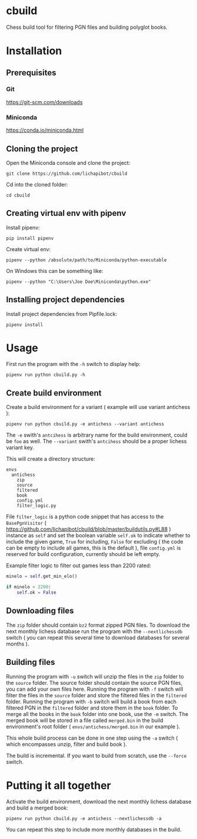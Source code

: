 # cbuild

Chess build tool for filtering PGN files and building polyglot books.

# Installation

## Prerequisites

### Git

https://git-scm.com/downloads

### Miniconda

https://conda.io/miniconda.html

## Cloning the project

Open the Miniconda console and clone the project:

`git clone https://github.com/lichapibot/cbuild`

Cd into the cloned folder:

`cd cbuild`

## Creating virtual env with pipenv

Install pipenv:

`pip install pipenv`

Create virtual env:

`pipenv --python /absolute/path/to/Miniconda/python-executable`

On Windows this can be something like:

`pipenv --python "C:\Users\Joe Doe\Miniconda\python.exe"`

## Installing project dependencies

Install project dependencies from Pipfile.lock:

`pipenv install`

# Usage

First run the program with the `-h` switch to display help:

`pipenv run python cbuild.py -h`

## Create build environment

Create a build environment for a variant ( example will use variant antichess ):

`pipenv run python cbuild.py -e antichess --variant antichess`

The `-e` swith's `antcihess` is arbitrary name for the build environment, could be `foo` as well. The `--variant` swith's `antcihess` should be a proper lichess variant key.

This will create a directory structure:

```
envs
  antichess
    zip
    source
    filtered
    book
    config.yml
    filter_logic.py    
```

File `filter_logic` is a python code snippet that has access to the `BasePgnVisitor` ( https://github.com/lichapibot/cbuild/blob/master/buildutils.py#L88 ) instance as `self` and set the boolean variable `self.ok` to indicate whether to include the given game, `True` for including, `False` for excluding ( the code can be empty to include all games, this is the default ), file `config.yml` is reserved for build configuration, currently should be left empty.

Example filter logic to filter out games less than 2200 rated:

```python
minelo = self.get_min_elo()

if minelo < 2200:
	self.ok = False
```

## Downloading files

The `zip` folder should contain `bz2` format zipped PGN files. To download the next monthly lichess database run the program with the `--nextlichessdb` switch ( you can repeat this several time to download databases for several months ).

## Building files

Running the program with `-u` switch will unzip the files in the `zip` folder to the `source` folder. The source folder should contain the source PGN files, you can add your own files here. Running the program with `-f` switch will filter the files in the `source` folder and store the filtered files in the `filtered` folder. Running the program with `-b` switch will build a book from each filtered PGN in the `filtered` folder and store them in the `book` folder. To merge all the books in the `book` folder into one book, use the `-m` switch. The merged book will be stored in a file called `merged.bin` in the build environment's root folder ( `envs/antichess/merged.bin` in our example ).

This whole build process can be done in one step using the `-a` switch ( which encompasses unzip, filter and build book ).

The build is incremental. If you want to build from scratch, use the `--force` switch.

# Putting it all together

Activate the build environment, download the next monthly lichess database and build a merged book:

`pipenv run python cbuild.py -e antichess --nextlichessdb -a`

You can repeat this step to include more monthly databases in the build.